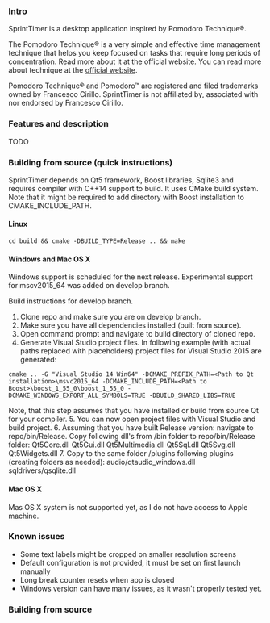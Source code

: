### Intro
SprintTimer is a desktop application inspired by Pomodoro Technique®.

The Pomodoro Technique® is a very simple and effective time management technique that helps you keep focused on tasks
 that require long periods of concentration. Read more about it at the official website.
You can read more about technique at the [official website](http://pomodorotechnique.com).


Pomodoro Technique® and Pomodoro™ are registered and filed trademarks owned by Francesco Cirillo. SprintTimer is not affiliated by, associated with nor endorsed by Francesco Cirillo.

### Features and description
TODO

### Building from source (quick instructions)

SprintTimer depends on Qt5 framework, Boost libraries, Sqlite3 and requires compiler with C++14 support to build.
It uses CMake build system.
Note that it might be required to add directory with Boost installation to CMAKE_INCLUDE_PATH.

#### Linux

```shell
cd build && cmake -DBUILD_TYPE=Release .. && make
```

#### Windows and Mac OS X
Windows support is scheduled for the next release.
Experimental support for mscv2015_64 was added on develop branch.

Build instructions for develop branch.

1. Clone repo and make sure you are on develop branch.
2. Make sure you have all dependencies installed (built from source).
3. Open command prompt and navigate to build directory of cloned repo.
4. Generate Visual Studio project files. In following example (with actual paths replaced with placeholders) project files for Visual Studio 2015 are generated:
```shell
cmake .. -G "Visual Studio 14 Win64" -DCMAKE_PREFIX_PATH=<Path to Qt installation>\msvc2015_64 -DCMAKE_INCLUDE_PATH=<Path to Boost>\boost_1_55_0\boost_1_55_0 -DCMAKE_WINDOWS_EXPORT_ALL_SYMBOLS=TRUE -DBUILD_SHARED_LIBS=TRUE
```
Note, that this step assumes that you have installed or build from source Qt for your compiler.
5. You can now open project files with Visual Studio and build project.
6. Assuming that you have built Release version: navigate to repo/bin/Release.
Copy following dll's from <Qt installation for your compiler>/bin folder to repo/bin/Release folder:
Qt5Core.dll
Qt5Gui.dll
Qt5Multimedia.dll
Qt5Sql.dll
Qt5Svg.dll
Qt5Widgets.dll
7. Copy to the same folder <Qt installation for your compiler>/plugins following plugins (creating folders as needed):
audio/qtaudio_windows.dll
sqldrivers/qsqlite.dll

#### Mac OS X
Mas OS X system is not supported yet, as I do not have access to Apple machine.

### Known issues
* Some text labels might be cropped on smaller resolution screens
* Default configuration is not provided, it must be set on first launch manually
* Long break counter resets when app is closed
* Windows version can have many issues, as it wasn't properly tested yet.

### Building from source
